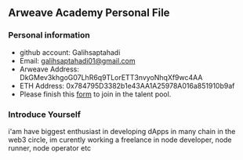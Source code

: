 ## Arweave Academy Personal File

### Personal information

- github account: Galihsaptahadi
- Email: galihsaptahadi01@gmail.com
- Arweave Address: DkGMev3khgoG07LhR6q9TLorETT3nvyoNhqXf9wc4AA
- ETH Address: 0x784795D3382b1e43AA1A25978A016a851910b9af
- Please finish this [form](https://docs.google.com/forms/d/e/1FAIpQLSfWA5fIIcBgmRppm3jNz5vmf9Mai_QMVil-2pO4r7YKn_Zhtw/viewform?usp=sf_link) to join in the talent pool.

### Introduce Yourself
 i'am have biggest enthusiast in developing dApps in many chain in the web3 circle, im curently working a freelance in node developer, node runner, node operator etc
